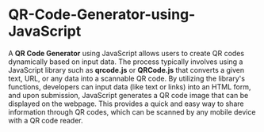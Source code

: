 # QR-Code-Generator-using-JavaScript

A **QR Code Generator** using JavaScript allows users to create QR codes dynamically based on input data. The process typically involves using a JavaScript library such as **qrcode.js** or **QRCode.js** that converts a given text, URL, or any data into a scannable QR code. By utilizing the library's functions, developers can input data (like text or links) into an HTML form, and upon submission, JavaScript generates a QR code image that can be displayed on the webpage. This provides a quick and easy way to share information through QR codes, which can be scanned by any mobile device with a QR code reader.
